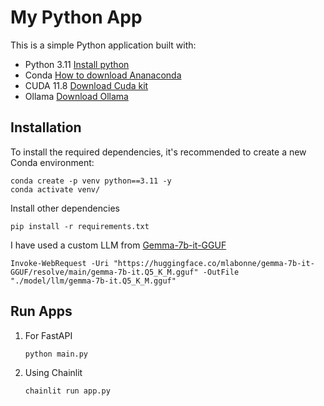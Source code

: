 # My Python App

This is a simple Python application built with:

- Python 3.11 [Install python](https://www.python.org/downloads/)
- Conda [How to download Ananaconda](https://www.anaconda.com/download)
- CUDA 11.8 [Download Cuda kit](https://developer.nvidia.com/cuda-11-8-0-download-archive)
- Ollama [Download Ollama](https://github.com/ollama/ollama)

## Installation

To install the required dependencies, it's recommended to create a new Conda environment:
```
conda create -p venv python==3.11 -y
conda activate venv/
```
Install other dependencies
```
pip install -r requirements.txt
```

I have used a custom LLM from [Gemma-7b-it-GGUF](https://huggingface.co/mlabonne/gemma-7b-it-GGUF/resolve/main/gemma-7b-it.Q5_K_M.gguf)
```
Invoke-WebRequest -Uri "https://huggingface.co/mlabonne/gemma-7b-it-GGUF/resolve/main/gemma-7b-it.Q5_K_M.gguf" -OutFile "./model/llm/gemma-7b-it.Q5_K_M.gguf"
```

## Run Apps
1. For FastAPI
   ```
   python main.py
   ```
2. Using Chainlit
   ```
   chainlit run app.py
   ```
